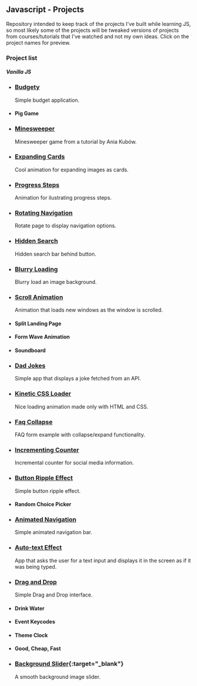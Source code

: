 ## Javascript - Projects

Repository intended to keep track of the projects I've built while learning JS, so most likely some of the projects will be tweaked versions of projects from courses/tutorials that I've watched and not my own ideas. Click on the project names for preview.

### **Project list**

#### _Vanilla JS_

- ### [Budgety](https://codepen.io/ptorr/pen/popmJvj)

  Simple budget application.

- #### Pig Game
- ### [Minesweeper](https://codepen.io/ptorr/pen/xxpNGVP)

  Minesweeper game from a tutorial by Ania Kubów.

- ### [Expanding Cards](https://codepen.io/ptorr/pen/KKZLpmM)

  Cool animation for expanding images as cards.

- ### [Progress Steps](https://codepen.io/ptorr/pen/RwxmLjv)

  Animation for ilustrating progress steps.

- ### [Rotating Navigation](https://codepen.io/ptorr/pen/QWaRqQy)

  Rotate page to display navigation options.

- ### [Hidden Search](https://codepen.io/ptorr/pen/jOYoGzr)

  Hidden search bar behind button.

- ### [Blurry Loading](https://codepen.io/ptorr/pen/bGayoYN)

  Blurry load an image background.

- ### [Scroll Animation](https://codepen.io/ptorr/pen/VwyJJXJ)

  Animation that loads new windows as the window is scrolled.

- #### Split Landing Page
- #### Form Wave Animation
- #### Soundboard
- ### [Dad Jokes](https://codepen.io/ptorr/pen/vYpqqJq)

  Simple app that displays a joke fetched from an API.

- ### [Kinetic CSS Loader](https://codepen.io/ptorr/pen/QWaXXap)

  Nice loading animation made only with HTML and CSS.

- ### [Faq Collapse](https://codepen.io/ptorr/pen/bGaPPLw)

  FAQ form example with collapse/expand functionality.

- ### [Incrementing Counter](https://codepen.io/ptorr/pen/vYpqqaB)

  Incremental counter for social media information.

- ### [Button Ripple Effect](https://codepen.io/ptorr/pen/BaJggOL)

  Simple button ripple effect.

- #### Random Choice Picker
- ### [Animated Navigation](https://codepen.io/ptorr/pen/GRywNNm)

  Simple animated navigation bar.

- ### [Auto-text Effect](https://codepen.io/ptorr/pen/vYpQygg)

  App that asks the user for a text input and displays it in the screen as if it was being typed.

- ### [Drag and Drop](https://codepen.io/ptorr/pen/popmWVN)

  Simple Drag and Drop interface.

- #### Drink Water
- #### Event Keycodes
- #### Theme Clock
- #### Good, Cheap, Fast
- ### [Background Slider](https://codepen.io/ptorr/pen/WNMQEgv){:target="\_blank"}

  A smooth background image slider.
